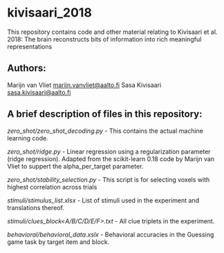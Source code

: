 # kivisaari_2018
This repository contains code and other material relating to Kivisaari et al. 2018: The brain reconstructs bits of 
information into rich meaningful representations


## Authors:

Marijn van Vliet marijn.vanvliet@aalto.fi
Sasa Kivisaari sasa.kivisaari@aalto.fi



## A brief description of files in this repository:

*zero_shot/zero_shot_decoding.py* - This contains the actual machine learning code. 

*zero_shot/ridge.py* - Linear regression using a regularization parameter (ridge regression).
Adapted from the scikit-learn 0.18 code by Marijn van Vliet to suppert the
alpha_per_target parameter.

*zero_shot/stability_selection.py* - This script is for selecting voxels with highest 
correlation across trials

*stimuli/stimulus_list.xlsx* - List of stimuli used in the experiment and translations thereof.

*stimuli/clues_block<A/B/C/D/E/F>.txt* - All clue triplets in the experiment.

*behavioral/behavioral_data.xslx* - Behavioral accuracies in the Guessing game task by target item and block. 
